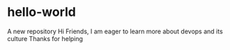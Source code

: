 # hello-world
A new repository
Hi Friends, I am eager to learn more about devops and its culture
Thanks for helping
